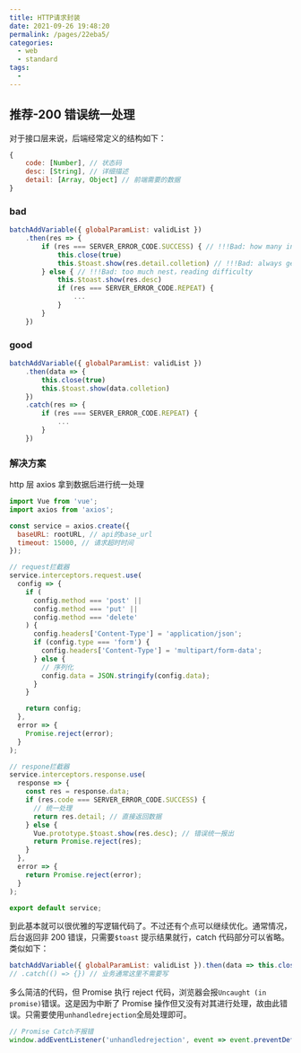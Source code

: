 ```yaml
---
title: HTTP请求封装
date: 2021-09-26 19:48:20
permalink: /pages/22eba5/
categories:
  - web
  - standard
tags:
  -
---
```


## 推荐-200 错误统一处理

对于接口层来说，后端经常定义的结构如下：

```js
{
    code: [Number], // 状态码
    desc: [String], // 详细描述
    detail: [Array, Object] // 前端需要的数据
}
```

### bad

```js
batchAddVariable({ globalParamList: validList })
    .then(res => {
        if (res === SERVER_ERROR_CODE.SUCCESS) { // !!!Bad: how many interface, how many judge 200
            this.close(true)
            this.$toast.show(res.detail.colletion) // !!!Bad: always get detail data
        } else { // !!!Bad: too much nest，reading difficulty
            this.$toast.show(res.desc)
            if (res === SERVER_ERROR_CODE.REPEAT) {
                ...
            }
        }
    })
```

### good

```js
batchAddVariable({ globalParamList: validList })
    .then(data => {
        this.close(true)
        this.$toast.show(data.colletion)
    })
    .catch(res => {
        if (res === SERVER_ERROR_CODE.REPEAT) {
            ...
        }
    })
```

### 解决方案

http 层 axios 拿到数据后进行统一处理

```js
import Vue from 'vue';
import axios from 'axios';

const service = axios.create({
  baseURL: rootURL, // api的base_url
  timeout: 15000, // 请求超时时间
});

// request拦截器
service.interceptors.request.use(
  config => {
    if (
      config.method === 'post' ||
      config.method === 'put' ||
      config.method === 'delete'
    ) {
      config.headers['Content-Type'] = 'application/json';
      if (config.type === 'form') {
        config.headers['Content-Type'] = 'multipart/form-data';
      } else {
        // 序列化
        config.data = JSON.stringify(config.data);
      }
    }

    return config;
  },
  error => {
    Promise.reject(error);
  }
);

// respone拦截器
service.interceptors.response.use(
  response => {
    const res = response.data;
    if (res.code === SERVER_ERROR_CODE.SUCCESS) {
      // 统一处理
      return res.detail; // 直接返回数据
    } else {
      Vue.prototype.$toast.show(res.desc); // 错误统一报出
      return Promise.reject(res);
    }
  },
  error => {
    return Promise.reject(error);
  }
);

export default service;
```

到此基本就可以很优雅的写逻辑代码了。不过还有个点可以继续优化。通常情况，后台返回非 200 错误，只需要`$toast` 提示结果就行，catch 代码部分可以省略。类似如下：

```js
batchAddVariable({ globalParamList: validList }).then(data => this.close(true));
// .catch(() => {}) // 业务通常这里不需要写
```

多么简洁的代码，但 Promise 执行 reject 代码，浏览器会报`Uncaught (in promise)`错误。这是因为中断了 Promise 操作但又没有对其进行处理，故由此错误。只需要使用`unhandledrejection`全局处理即可。

```js
// Promise Catch不报错
window.addEventListener('unhandledrejection', event => event.preventDefault());
```
